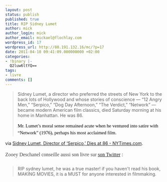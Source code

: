 ```yaml
---
layout: post
status: publish
published: true
title: RIP Sidney Lumet
author: mick
author_login: mick
author_email: mickael@flochlay.com
wordpress_id: 17
wordpress_url: http://88.191.132.16/mc/?p=17
date: 2011-04-10 09:41:09.000000000 +02:00
categories:
- !binary |-
  Q2luw6ltYQ==
tags:
- livre
comments: []
---
```

<blockquote>Sidney Lumet, a director who preferred the streets of New York to the back lots of Hollywood and whose stories of conscience — “12 Angry Men,” “Serpico,” “Dog Day Afternoon,” “The Verdict,” “Network” — became modern American film classics, died Saturday morning at his home in Manhattan. He was 86.

<span style="font-family: georgia, 'times new roman', times, serif; font-size: 15px; line-height: 22px; color: #000000;">Mr. Lumet’s moral sense remained acute when he ventured into satire with “Network” (1976), perhaps his most acclaimed film.</span></blockquote>
via <a href="http://www.nytimes.com/2011/04/10/movies/sidney-lumet-director-of-american-classics-dies-at-86.html?_r=4">Sidney Lumet, Director of ‘Serpico,’ Dies at 86 - NYTimes.com</a>.

<span style="font-family: Georgia, 'Times New Roman', 'Bitstream Charter', Times, serif; font-size: 13px; line-height: 19px;"> </span>
<p style="color: #444444; font-family: Georgia, 'Bitstream Charter', serif; line-height: 1.5; font-size: 16px; margin-bottom: 24px;">Zooey Deschanel conseille aussi son livre sur <a href="https://twitter.com/#!/therealzooeyd">son Twitter</a> :</p>

<blockquote>
<div>RIP sydney lumet, he was a true master! if you haven't read his book, MAKING MOVIES, it is a MUST for anyone interested in filmmaking.</div></blockquote>
&nbsp;
